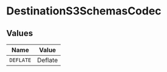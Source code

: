 # DestinationS3SchemasCodec


## Values

| Name      | Value     |
| --------- | --------- |
| `DEFLATE` | Deflate   |